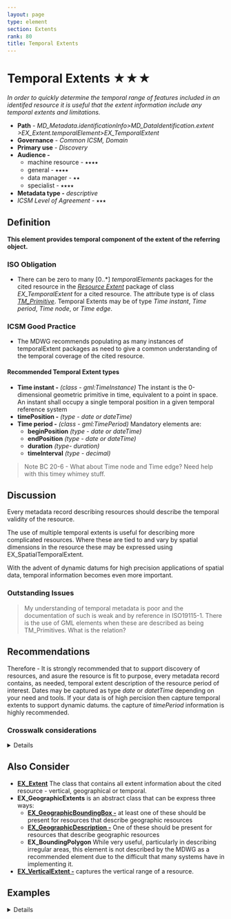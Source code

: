```yaml
---
layout: page
type: element
section: Extents
rank: 80
title: Temporal Extents
---
```

# Temporal Extents ★★★

*In order to quickly determine the temporal range of features included in an identifed resource it is useful that the extent information include any temporal extents and limitations.*

- **Path** - *MD_Metadata.identificationInfo>MD_DataIdentification.extent >EX_Extent.temporalElement>EX_TemporalExtent*
- **Governance** - *Common ICSM, Domain*
- **Primary use** - *Discovery*
- **Audience -**
  - machine resource - ⭑⭑⭑⭑
  - general - ⭑⭑⭑⭑
  - data manager - ⭑⭑
  - specialist - ⭑⭑⭑⭑
- **Metadata type -** *descriptive*
- *ICSM Level of Agreement* - ⭑⭑⭑

## Definition
**This element provides temporal component of the extent of the referring object.**

### ISO Obligation

- There can be zero to many [0..\*] *temporalElements* packages for the cited resource in the *[Resource Extent](./ResourceExtent)* package of class *EX_TemporalExtent* for a cited resource. The attribute type is of class *[TM_Primitive](https://www.isotc211.org/hmmg/HTML/ConceptualModels/EARoot/EA1/EA8/EA1/EA1/EA2739.htm)*. Temporal Extents may be of type *Time instant*, *Time period*, *Time node*, or *Time edge*.

### ICSM Good Practice

- The MDWG recommends populating as many instances of temporalExtent packages as need to give a common understanding of the temporal coverage of the cited resource.

#### Recommended Temporal Extent types

* **Time instant -** *(class - gml:TimeInstance)* The instant is the 0-dimensional geometric primitive in time, equivalent to a point in space.  An instant shall occupy a single temporal position in  a given temporal reference system
* **timePosition -** *(type - date or dateTime)*
* **Time period -** *(class - gml:TimePeriod)* Mandatory elements are:
  * **beginPosition** *(type - date or dateTime)*
  * **endPosition** *(type - date or dateTime)*
  * **duration** *(type- duration)*
  * **timeInterval** *(type - decimal)*
  
> Note BC 20-6 - What about Time node and Time edge?
Need help with this timey whimey stuff.

## Discussion

Every metadata record describing resources should describe the temporal validity of the resource. 

The use of multiple temporal extents is useful for describing more complicated resources. Where these are tied to and vary by spatial dimensions in the resource these may be expressed using EX_SpatialTemporalExtent.

With the advent of dynamic datums for high precision applications of spatial data, temporal information becomes even more important.

### Outstanding Issues

> My understanding of temporal metadata is poor and the documentation of such is weak and by reference in ISO19115-1. There is the use of GML elements when these are described as being TM_Primitives. What is the relation?

## Recommendations

Therefore - It is strongly recommended that to support discovery of resources, and asure the resource is fit to purpose, every metadata record contains, as needed, temporal extent description of the resource period of interest. Dates may be captured as type *date* or *datetTime* depending on your need and tools. If your data is of high percision then capture   temporal extents to support dynamic datums. the capture of *timePeriod* information is highly recommended.

### Crosswalk considerations

<details>

#### Dublin core / CKAN / data.gov.au {if any}

Mapping to CKAN and Dublin core elements, particularly as used by data.gov.au needs discussion

</details>

## Also Consider

- **[EX_Extent](./ResourceExtent)** The class that contains all extent information about the cited resource - vertical, geographical or temporal.
- **EX_GeographicExtents** is an abstract class that can be express three ways:
  - **[EX_GeographicBoundingBox -](./ExtentBoundingBox)**  at least one of these should be present for resources that describe geographic resources
  - **[EX_GeographicDescription -](./ExtentGeographicDescription)**  One of these should be present for resources that describe geographic resources
  - **EX_BoundingPolygon**  While very useful, particularly in describing irregular areas, this element is not described by the MDWG as a recommended element due to the difficult that many systems have in implementing it.
- **[EX_VerticalExtent -](./VerticalExtent)**  captures the vertical range of a resource.

## Examples

<details>

### XML
```
<mdb:MD_Metadata>
....
    <mdb:identificationInfo>
      <mri:MD_DataIdentification>
         ....
         <mri:extent>
            <gex:EX_Extent>
               <gex:temporalElement>
                  <gex:EX_TemporalExtent>
                     <gex:extent>
                        <gml:TimePeriod gml:id="d5078594e414a1056030">
                           <gml:begin>
                              <gml:TimeInstant gml:id="d5078594e416a1056030">
                                 <gml:timePosition>2019-07-01</gml:timePosition>
                              </gml:TimeInstant>
                           </gml:begin>
                           <gml:end>
                              <gml:TimeInstant gml:id="d5078594e420a1056030">
                                 <gml:timePosition>2019-07-31</gml:timePosition>
                              </gml:TimeInstant>
                           </gml:end>
                        </gml:TimePeriod>
                     </gex:extent>
                  </gex:EX_TemporalExtent>
               </gex:temporalElement>
            </gex:EX_Extent>
         </mri:extent>
      ....
      </mri:MD_DataIdentification>
   </mdb:identificationInfo>
....
</mdb:MD_Metadata>
```

### UML diagrams

Recommended elements highlighted in Yellow

![temporalExtent](../images/TemporalExtentsUML.png)

</details>
